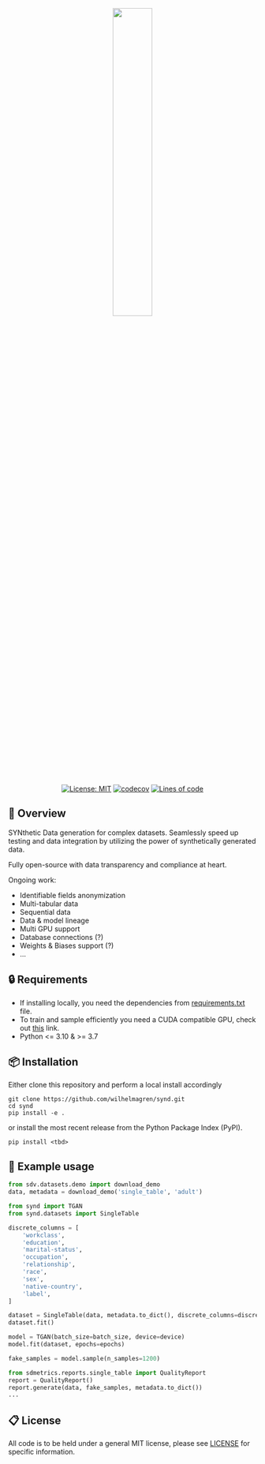 <div align="center">
<br/>
<div align="left">
<br/>
<p align="center">
<a href="https://github.com/wilhelmagren/synd">
<img align="center" width=40% src="https://github.com/wilhelmagren/synd/blob/120ad15bf411807073b7f279c6390560ae1054c3/docs/images/synd-transparent.png"></img>
</a>
</p>
</div>

[![License: MIT](https://img.shields.io/badge/License-MIT-yellow.svg)](https://opensource.org/licenses/MIT)
[![codecov](https://codecov.io/github/wilhelmagren/synd/branch/main/graph/badge.svg?token=PBUVJ2LNMM)](https://codecov.io/github/wilhelmagren/synd)
[![Lines of code](https://img.shields.io/tokei/lines/github/wilhelmagren/synd)](https://github.com/wilhelmagren/synd/tree/58bcd31b37c5bde0c8656717ed6c0f81cc3ec562/synd)

</div>

## 🔎 Overview
SYNthetic Data generation for complex datasets. Seamlessly speed up testing and data integration by utilizing the power of synthetically generated data.

Fully open-source with data transparency and compliance at heart.

Ongoing work:
- Identifiable fields anonymization
- Multi-tabular data
- Sequential data
- Data & model lineage
- Multi GPU support
- Database connections (?)
- Weights & Biases support (?)
- ...


## 🔒 Requirements
- If installing locally, you need the dependencies from [requirements.txt](https://github.com/wilhelmagren/synd/blob/main/requirements.txt) file.
- To train and sample efficiently you need a CUDA compatible GPU, check out [this](https://developer.nvidia.com/cuda-gpus) link.
- Python <= 3.10 & >= 3.7


## 📦 Installation
Either clone this repository and perform a local install accordingly
```
git clone https://github.com/wilhelmagren/synd.git
cd synd
pip install -e .
```
or install the most recent release from the Python Package Index (PyPI).
```
pip install <tbd>
```


## 🚀 Example usage
```python
from sdv.datasets.demo import download_demo
data, metadata = download_demo('single_table', 'adult')

from synd import TGAN
from synd.datasets import SingleTable

discrete_columns = [
    'workclass',
    'education',
    'marital-status',
    'occupation',
    'relationship',
    'race',
    'sex',
    'native-country',
    'label',
]

dataset = SingleTable(data, metadata.to_dict(), discrete_columns=discrete_columns)
dataset.fit()

model = TGAN(batch_size=batch_size, device=device)
model.fit(dataset, epochs=epochs)

fake_samples = model.sample(n_samples=1200)

from sdmetrics.reports.single_table import QualityReport
report = QualityReport()
report.generate(data, fake_samples, metadata.to_dict())
...
```


## 📋 License
All code is to be held under a general MIT license, please see [LICENSE](https://github.com/wilhelmagren/synd/blob/fa06666402cfa0aa05846c9513aff19fc720a8f1/LICENSE) for specific information.
